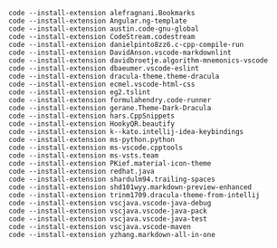     code --install-extension alefragnani.Bookmarks
    code --install-extension Angular.ng-template
    code --install-extension austin.code-gnu-global
    code --install-extension CodeStream.codestream
    code --install-extension danielpinto8zz6.c-cpp-compile-run
    code --install-extension DavidAnson.vscode-markdownlint
    code --install-extension davidbroetje.algorithm-mnemonics-vscode
    code --install-extension dbaeumer.vscode-eslint
    code --install-extension dracula-theme.theme-dracula
    code --install-extension ecmel.vscode-html-css
    code --install-extension eg2.tslint
    code --install-extension formulahendry.code-runner
    code --install-extension gerane.Theme-Dark-Dracula
    code --install-extension hars.CppSnippets
    code --install-extension HookyQR.beautify
    code --install-extension k--kato.intellij-idea-keybindings
    code --install-extension ms-python.python
    code --install-extension ms-vscode.cpptools
    code --install-extension ms-vsts.team
    code --install-extension PKief.material-icon-theme
    code --install-extension redhat.java
    code --install-extension shardulm94.trailing-spaces
    code --install-extension shd101wyy.markdown-preview-enhanced
    code --install-extension trinm1709.dracula-theme-from-intellij
    code --install-extension vscjava.vscode-java-debug
    code --install-extension vscjava.vscode-java-pack
    code --install-extension vscjava.vscode-java-test
    code --install-extension vscjava.vscode-maven
    code --install-extension yzhang.markdown-all-in-one
